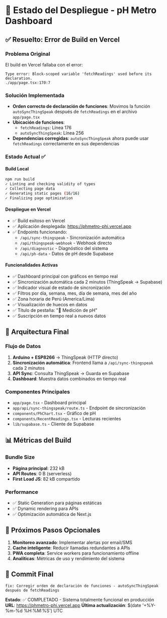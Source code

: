 # 🚀 Estado del Despliegue - pH Metro Dashboard

## ✅ Resuelto: Error de Build en Vercel

### Problema Original
El build en Vercel fallaba con el error:
```
Type error: Block-scoped variable 'fetchReadings' used before its declaration.
./app/page.tsx:170:7
```

### Solución Implementada
- **Orden correcto de declaración de funciones**: Movimos la función `autoSyncThingSpeak` después de `fetchReadings` en el archivo `app/page.tsx`
- **Ubicación de funciones**:
  - `fetchReadings`: Línea 176
  - `autoSyncThingSpeak`: Línea 256
- **Dependencias corregidas**: `autoSyncThingSpeak` ahora puede usar `fetchReadings` correctamente en sus dependencias

### Estado Actual ✅

#### Build Local
```bash
npm run build
✓ Linting and checking validity of types
✓ Collecting page data
✓ Generating static pages (16/16)
✓ Finalizing page optimization
```

#### Despliegue en Vercel
- ✅ Build exitoso en Vercel
- ✅ Aplicación desplegada: https://phmetro-phi.vercel.app
- ✅ Endpoints funcionando:
  - `/api/sync-thingspeak` - Sincronización automática
  - `/api/thingspeak-webhook` - Webhook directo
  - `/api/diagnostic` - Diagnóstico del sistema
  - `/api/ph-data` - Datos de pH desde Supabase

#### Funcionalidades Activas
- ✅ Dashboard principal con gráficos en tiempo real
- ✅ Sincronización automática cada 2 minutos (ThingSpeak → Supabase)
- ✅ Indicador visual de estado de sincronización
- ✅ Filtros por día, semana, mes, día de semana, mes del año
- ✅ Zona horaria de Perú (America/Lima)
- ✅ Visualización de huecos en datos
- ✅ Título de pestaña: "🧪 Medición de pH"
- ✅ Suscripción en tiempo real a nuevos datos

## 🔧 Arquitectura Final

### Flujo de Datos
1. **Arduino + ESP8266** → ThingSpeak (HTTP directo)
2. **Sincronización automática**: Frontend llama a `/api/sync-thingspeak` cada 2 minutos
3. **API Sync**: Consulta ThingSpeak → Guarda en Supabase
4. **Dashboard**: Muestra datos combinados en tiempo real

### Componentes Principales
- `app/page.tsx` - Dashboard principal
- `app/api/sync-thingspeak/route.ts` - Endpoint de sincronización
- `components/PhChart.tsx` - Gráfico de pH
- `components/RecentReadings.tsx` - Lecturas recientes
- `lib/supabase.ts` - Cliente de Supabase

## 📊 Métricas del Build

### Bundle Size
- **Página principal**: 232 kB
- **API Routes**: 0 B (serverless)
- **First Load JS**: 82 kB compartido

### Performance
- ✅ Static Generation para páginas estáticas
- ✅ Dynamic rendering para APIs
- ✅ Optimización automática de Next.js

## 🎯 Próximos Pasos Opcionales

1. **Monitoreo avanzado**: Implementar alertas por email/SMS
2. **Cache inteligente**: Reducir llamadas redundantes a APIs
3. **PWA completa**: Service workers para funcionamiento offline
4. **Analíticas**: Métricas de uso y rendimiento del sistema

## 📝 Commit Final
```
fix: Corregir orden de declaración de funciones - autoSyncThingSpeak después de fetchReadings
```

**Estado**: ✅ COMPLETADO - Sistema totalmente funcional en producción
**URL**: https://phmetro-phi.vercel.app
**Última actualización**: $(date '+%Y-%m-%d %H:%M:%S') UTC
